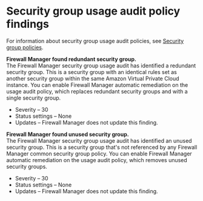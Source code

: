 # Security group usage audit policy findings<a name="security-group-usage-audit-policy-findings"></a>

For information about security group usage audit policies, see [Security group policies](security-group-policies.md)\.

**Firewall Manager found redundant security group\.**  
The Firewall Manager security group usage audit has identified a redundant security group\. This is a security group with an identical rules set as another security group within the same Amazon Virtual Private Cloud instance\. You can enable Firewall Manager automatic remediation on the usage audit policy, which replaces redundant security groups and with a single security group\.
+ Severity – 30
+ Status settings – None
+ Updates – Firewall Manager does not update this finding\.

**Firewall Manager found unused security group\.**  
The Firewall Manager security group usage audit has identified an unused security group\. This is a security group that's not referenced by any Firewall Manager common security group policy\. You can enable Firewall Manager automatic remediation on the usage audit policy, which removes unused security groups\.
+ Severity – 30
+ Status settings – None
+ Updates – Firewall Manager does not update this finding\.